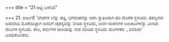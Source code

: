 +++
title = "21 ಅಟ್ಟಿ ಬಳಲಿದ"

+++
21. ಅರ್ಜು£ 'ವೇದಗಳ ಬೆನ್ನು ಹತ್ತಿ, ಭಗವಂತನನ್ನು ಅರಸಿ ಸ್ತುತಿಸಿದಾಗ  ಹರಿ ದೊರೆತ ಸ್ಥಳವಿದು. ತಪಸ್ವಿಗಳು ಜಪಮಾಡಿ ಮೊರೆಯಿಟ್ಟಾಗ ಅವರಿಗೆ ಚೈತನ್ಯವನ್ನು ನೀಡಿದ ಸ್ಥಳವಿದು, ಜನನ-ಮರಣಗಳ ಜಂಜಾಟಗಳನ್ನು ಮೀರಿದ ಜೀವಿಗಳ ಸ್ಥಳವಿದು. ಕಾಲ, ಕರ್ಮಗಳ ರಾಶಿಯನ್ನು ನಾಶ ಮಾಡಿದ ಸ್ಥಳವಿದು ಮಂಗಳಕರ. , ಶಿವಶಿವಾ' ಎಂದುಕೊಂಡನು.